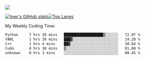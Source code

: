 ![](https://komarev.com/ghpvc/?username=lnexenl&style=flat-square&color=orange)

[![lnex's GitHub stats](https://github-readme-stats.vercel.app/api?username=lnexenl&count_private=true&show_icons=true)](https://github.com/anuraghazra/github-readme-stats)[![Top Langs](https://github-readme-stats.vercel.app/api/top-langs/?username=lnexenl&layout=compact&langs_count=8&exclude_repo=32-bit-MIPS-CPU)](https://github.com/anuraghazra/github-readme-stats)

My Weekly Coding Time:
<!--START_SECTION:waka-->

```txt
Python     7 hrs 19 mins   ██████████████████▒░░░░░░   72.97 %
YAML       1 hrs 26 mins   ███▓░░░░░░░░░░░░░░░░░░░░░   14.28 %
C++        1 hrs 4 mins    ██▓░░░░░░░░░░░░░░░░░░░░░░   10.64 %
Cuda       0 hrs 10 mins   ▒░░░░░░░░░░░░░░░░░░░░░░░░   01.60 %
unknown    0 hrs 3 mins    ░░░░░░░░░░░░░░░░░░░░░░░░░   00.45 %
```

<!--END_SECTION:waka-->


